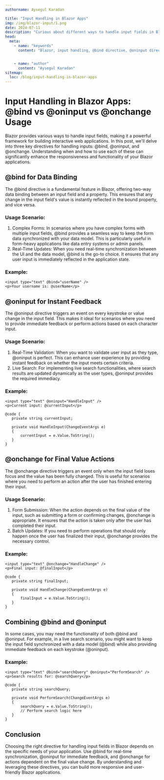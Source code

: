 ```yaml
---
authorname: Aysegul Karadan

title: "Input Handling in Blazor Apps"
img: /img/blazor-input/1.png
date: 2024-07-11
description: "Curious about different ways to handle input fields in Blazor apps? Here’s a look at various usage scenarios and reasons for each! "
head:
  meta:
    - name: "keywords"
      content: "Blazor, input handling, @bind directive, @oninput directive, @onchange directive, Blazor tutorials, Blazor forms, real-time synchronization, immediate feedback, Blazor data binding, Blazor events, frontend development, .NET 8, web development, Ayşegül Karadan, Blazor input events, Blazor input types, Blazor form validation, Blazor component data binding, Blazor dynamic inputs, Blazor event handling, Blazor user input, Blazor input controls, Blazor input components, Blazor data validation, Blazor UI updates, Blazor input binding, Blazor form submission, Blazor user interactions, Blazor input fields, Blazor component updates, Blazor @bind usage, Blazor @oninput usage, Blazor @onchange usage, Blazor real-time data updates, Blazor form handling best practices, Blazor data change tracking, Blazor state management, Blazor event handling examples, Blazor input scenarios, Blazor form interactions, Blazor field validation, Blazor data binding examples, Blazor UI responsiveness, Blazor form design, Blazor real-time feedback, Blazor form controls, Blazor input handling techniques, Blazor dynamic forms, Blazor input behavior, Blazor directive usage, Blazor component binding, Blazor input handling tutorial, Blazor front-end features, Blazor user experience, Blazor UI interactions, Blazor data entry, Blazor input events tutorial, Blazor form event handling, Blazor change events, Blazor form inputs, Blazor input validation examples, Blazor component examples, Blazor event-driven UI, Blazor input updates, Blazor real-time inputs, Blazor validation techniques, Blazor data update methods, Blazor frontend tips, Blazor @bind vs @oninput, Blazor @oninput vs @onchange, Blazor form submission examples, Blazor input changes, Blazor event-driven input handling, Blazor UI responsiveness tips, Blazor data-binding patterns, Blazor input handling methods, Blazor event handling patterns, Blazor form management, Blazor input components examples, Blazor input handling best practices, Blazor form validation tips, Blazor user input handling, Blazor form design tips, Blazor input synchronization, Blazor directive comparison, Blazor frontend design, Blazor real-time interaction examples, Blazor user feedback handling, Blazor input types and uses, Blazor event handling strategies, Blazor form updates, Blazor state management tips, Blazor dynamic input handling, Blazor UI feedback, Blazor input validation best practices, Blazor real-time data binding, Blazor form handling techniques, Blazor data management, Blazor component interactions, Blazor input field validation, Blazor front-end development practices, Blazor form data binding, Blazor UI tips, Blazor user input management, Blazor event handling methods, Blazor data handling strategies, Blazor component updates tips, Blazor form input handling, Blazor directive differences, Blazor input handling in .NET 8, Blazor user experience tips, Blazor input examples, Blazor dynamic data binding, Blazor form responsiveness, Blazor event handling guide, Blazor real-time feedback examples, Blazor UI design techniques, Blazor data-binding best practices, Blazor form data management, Blazor input changes examples, Blazor UI updates techniques, Blazor directive examples, Blazor form and input management, Blazor event-driven design, Blazor user interactions tips, Blazor @bind vs @onchange, Blazor form component interactions, Blazor dynamic input handling examples, Blazor front-end interactions, Blazor input update methods, Blazor UI interaction patterns"


    - name: "author"
      content: "Aysegul Karadan"
sitemap:
  loc: /blog/input-handling-in-blazor-apps
---
```


# Input Handling in Blazor Apps: @bind vs @oninput vs @onchange Usage




<p>
Blazor provides various ways to handle input fields, making it a powerful framework for building interactive web applications. In this post, we'll delve into three key directives for handling inputs: @bind, @oninput, and @onchange. Understanding when and how to use each of these can significantly enhance the responsiveness and functionality of your Blazor applications.</p>

## @bind for Data Binding

The @bind directive is a fundamental feature in Blazor, offering two-way data binding between an input field and a property. This ensures that any change in the input field's value is instantly reflected in the bound property, and vice versa.

### Usage Scenario:


<ol class="list-disc">
 
  <li>Complex Forms: In scenarios where you have complex forms with multiple input fields, @bind provides a seamless way to keep the form data synchronized with your data model. This is particularly useful in form-heavy applications like data entry systems or admin panels.</li>
    <li>Real-Time Updates: When you need real-time synchronization between the UI and the data model, @bind is the go-to choice. It ensures that any user input is immediately reflected in the application state.</li>
</ol>

### Example:


 ```
 <input type="text" @bind="userName" />
<p>Your username is: @userName</p>
 ```

 ## @oninput for Instant Feedback
The @oninput directive triggers an event on every keystroke or value change in the input field. This makes it ideal for scenarios where you need to provide immediate feedback or perform actions based on each character input.

### Usage Scenario:


<ol class="list-disc">
 
  <li>Real-Time Validation: When you want to validate user input as they type, @oninput is perfect. This can enhance user experience by providing instant feedback on whether the input meets certain criteria.
</li>
    <li>Live Search: For implementing live search functionalities, where search results are updated dynamically as the user types, @oninput provides the required immediacy.</li>
</ol>

### Example:


 ```
<input type="text" @oninput="HandleInput" />
<p>Current input: @currentInput</p>

@code {
    private string currentInput;

    private void HandleInput(ChangeEventArgs e)
    {
        currentInput = e.Value.ToString();
    }
}
 ```

 ## @onchange for Final Value Actions
 The @onchange directive triggers an event only when the input field loses focus and the value has been fully changed. This is useful for scenarios where you need to perform an action after the user has finished entering their input.

 ### Usage Scenario:

 <ol class="list-disc">
 
  <li>Form Submission: When the action depends on the final value of the input, such as submitting a form or confirming changes, @onchange is appropriate. It ensures that the action is taken only after the user has completed their input.
</li>
    <li>Batch Updates: If you need to perform operations that should only happen once the user has finalized their input, @onchange provides the necessary control.</li>
</ol>

### Example:


 ```
<input type="text" @onchange="HandleChange" />
<p>Final input: @finalInput</p>

@code {
    private string finalInput;

    private void HandleChange(ChangeEventArgs e)
    {
        finalInput = e.Value.ToString();
    }
}
 ```

 ## Combining @bind and @oninput

 In some cases, you may need the functionality of both @bind and @oninput. For example, in a live search scenario, you might want to keep the input field synchronized with a data model (@bind) while also providing immediate feedback on each keystroke (@oninput).

 ### Example:


 ```
<input type="text" @bind="searchQuery" @oninput="PerformSearch" />
<p>Search results for: @searchQuery</p>

@code {
    private string searchQuery;

    private void PerformSearch(ChangeEventArgs e)
    {
        searchQuery = e.Value.ToString();
        // Perform search logic here
    }
}

 ```

 ## Conclusion

 Choosing the right directive for handling input fields in Blazor depends on the specific needs of your application. Use @bind for real-time synchronization, @oninput for immediate feedback, and @onchange for actions dependent on the final value change. By understanding and leveraging these directives, you can build more responsive and user-friendly Blazor applications.